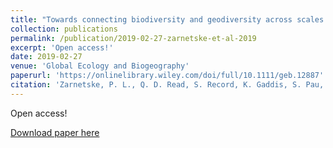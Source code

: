 ```yaml
---
title: "Towards connecting biodiversity and geodiversity across scales with satellite remote sensing"
collection: publications
permalink: /publication/2019-02-27-zarnetske-et-al-2019
excerpt: 'Open access!'
date: 2019-02-27
venue: 'Global Ecology and Biogeography'
paperurl: 'https://onlinelibrary.wiley.com/doi/full/10.1111/geb.12887'
citation: 'Zarnetske, P. L., Q. D. Read, S. Record, K. Gaddis, S. Pau, M. Hobi, S. L. Malone, J. K. Costanza, K. M. Dahlin, A. Latimer, A. M. Wilson, J. M. Grady, S. Ollinger, A. O. Finley. 2019. Towards connecting biodiversity and geodiversity across scales with satellite remote sensing. Global Ecology and Biogeography. DOI: 10.1111/geb.12887.'
---
```

Open access!

[Download paper here](https://onlinelibrary.wiley.com/doi/full/10.1111/geb.12887)

